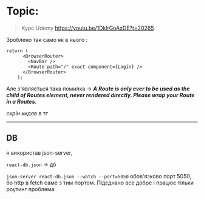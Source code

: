 # Topic:

> Курс Udemy https://youtu.be/1DklrGoAxDE?t=20265

Зроблено так само як в нього :

```
return (
      <BrowserRouter>
        <NavBar />
        <Route path="/" exact component={Login} />
      </BrowserRouter>
    );
```

Але з'являється така помилка -> **_A Route is only ever to be used as the child of Routes element, never rendered directly. Please wrap your Route in a Routes._**

_скрін кидав в тг_

---

## DB

я використав json-server,

`react-db.json` -> дб

`json-server react-db.json --watch --port=5050` обов'язково порт 5050, бо http в fetch саме з тим портом.
Підєднано все добре і працює тільки роутинг проблема
